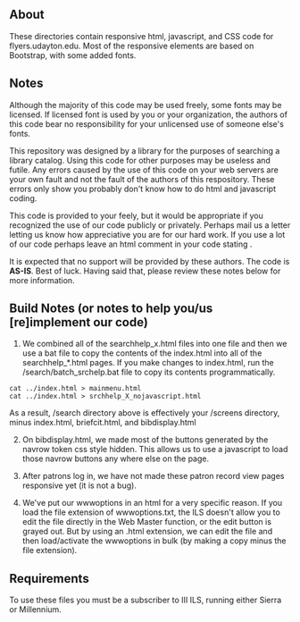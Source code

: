 <h2>About</h2>
<p>These directories contain responsive html, javascript, and CSS code for flyers.udayton.edu. Most of the responsive elements are based on Bootstrap, with some added fonts.</p>

<h2>Notes</h2>
Although the majority of this code may be used freely, some fonts may be licensed. If licensed font is used by you or your organization, the authors of this code bear no responsibility for your unlicensed use of someone else's fonts.

This repository was designed by a library for the purposes of searching a library catalog. Using this code for other purposes may be useless and futile. Any errors caused by the use of this code on your web servers are your own fault and not the fault of the authors of this respository. These errors only show you probably don't know how to do html and javascript coding. 

This code is provided to your feely, but it would be appropriate if you recognized the use of our code publicly or privately. Perhaps mail us a letter letting us know how appreciative you are for our hard work. If you use a lot of our code perhaps leave an html comment in your code stating <!--thanks to flyers.udayton.edu for use of their awesome code -->.

It is expected that no support will be provided by these authors. The code is <b>AS-IS</b>. Best of luck. Having said that, please review these notes below for more information.

<h2>Build Notes (or notes to help you/us [re]implement our code)</h2>

1. We combined all of the searchhelp_x.html files into one file and then we use a bat file to copy the contents of the index.html into all of the searchhelp_*.html pages. If you make changes to index.html, run the /search/batch_srchelp.bat file to copy its contents programmatically.
<pre><code>cat ../index.html > mainmenu.html
cat ../index.html > srchhelp_X_nojavascript.html
</pre></code>
As a result, /search directory above is effectively your /screens directory, minus index.html, briefcit.html, and bibdisplay.html

2. On bibdisplay.html, we made most of the buttons generated by the navrow token css style hidden. This allows us to use a javascript to load those navrow buttons any where else on the page.

3. After patrons log in, we have not made these patron record view pages responsive yet (it is not a bug).

4. We've put our wwwoptions in an html for a very specific reason. If you load the file extension of wwwoptions.txt, the ILS doesn't allow you to edit the file directly in the Web Master function, or the edit button is grayed out. But by using an .html extension, we can edit the file and then load/activate the wwwoptions in bulk (by making a copy minus the file extension).

<h2>Requirements</h2>
To use these files you must be a subscriber to III ILS, running either Sierra or Millennium.

